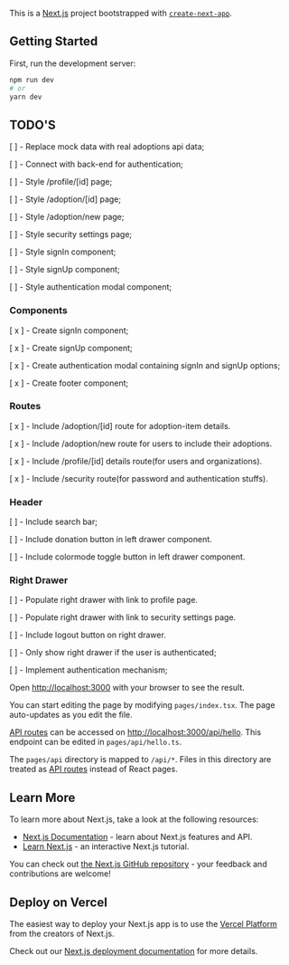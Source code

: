 This is a [Next.js](https://nextjs.org/) project bootstrapped with [`create-next-app`](https://github.com/vercel/next.js/tree/canary/packages/create-next-app).

## Getting Started

First, run the development server:

```bash
npm run dev
# or
yarn dev
```

## TODO'S

[ ] - Replace mock data with real adoptions api data;

[ ] - Connect with back-end for authentication;

[ ] - Style /profile/[id] page;

[ ] - Style /adoption/[id] page;

[ ] - Style /adoption/new page;

[ ] - Style security settings page;

[ ] - Style signIn component;

[ ] - Style signUp component;

[ ] - Style authentication modal component;

### Components

[ x ] - Create signIn component;

[ x ] - Create signUp component;

[ x ] - Create authentication modal containing signIn and signUp options;

[ x ] - Create footer component;

### Routes

[ x ] - Include /adoption/[id] route for adoption-item details.

[ x ] - Include /adoption/new route for users to include their adoptions.

[ x ] - Include /profile/[id] details route(for users and organizations).

[ x ] - Include /security route(for password and authentication stuffs).

### Header

[ ] - Include search bar;

[ ] - Include donation button in left drawer component.

[ ] - Include colormode toggle button in left drawer component.

### Right Drawer

[ ] - Populate right drawer with link to profile page. 

[ ] - Populate right drawer with link to security settings page. 

[ ] - Include logout button on right drawer. 

[ ] - Only show right drawer if the user is authenticated;

[ ] - Implement authentication mechanism;

Open [http://localhost:3000](http://localhost:3000) with your browser to see the result.

You can start editing the page by modifying `pages/index.tsx`. The page auto-updates as you edit the file.

[API routes](https://nextjs.org/docs/api-routes/introduction) can be accessed on [http://localhost:3000/api/hello](http://localhost:3000/api/hello). This endpoint can be edited in `pages/api/hello.ts`.

The `pages/api` directory is mapped to `/api/*`. Files in this directory are treated as [API routes](https://nextjs.org/docs/api-routes/introduction) instead of React pages.

## Learn More

To learn more about Next.js, take a look at the following resources:

- [Next.js Documentation](https://nextjs.org/docs) - learn about Next.js features and API.
- [Learn Next.js](https://nextjs.org/learn) - an interactive Next.js tutorial.

You can check out [the Next.js GitHub repository](https://github.com/vercel/next.js/) - your feedback and contributions are welcome!

## Deploy on Vercel

The easiest way to deploy your Next.js app is to use the [Vercel Platform](https://vercel.com/new?utm_medium=default-template&filter=next.js&utm_source=create-next-app&utm_campaign=create-next-app-readme) from the creators of Next.js.

Check out our [Next.js deployment documentation](https://nextjs.org/docs/deployment) for more details.
